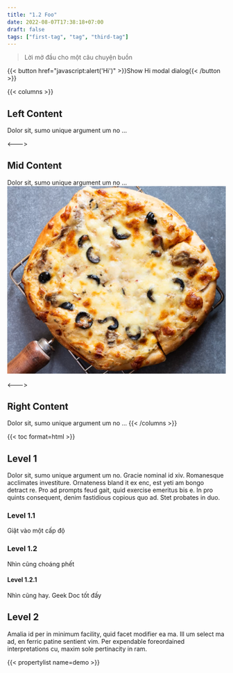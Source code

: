 ```yaml
---
title: "1.2 Foo"
date: 2022-08-07T17:38:18+07:00
draft: false
tags: ["first-tag", "tag", "third-tag"]
---
```


> Lời mở đầu cho một câu chuyện buồn

{{< button href="javascript:alert('Hi')" >}}Show Hi modal dialog{{< /button >}}

{{< columns >}} <!-- begin columns block -->

## Left Content

Dolor sit, sumo unique argument um no ...

<---> <!-- magic separator, between columns -->

## Mid Content

Dolor sit, sumo unique argument um no ...
![](pizza.png)

<---> <!-- magic separator, between columns -->

## Right Content

Dolor sit, sumo unique argument um no ...
{{< /columns >}}

{{< toc format=html >}}

## Level 1
Dolor sit, sumo unique argument um no. Gracie nominal id xiv. Romanesque acclimates investiture. Ornateness bland it ex enc, est yeti am bongo detract re. Pro ad prompts feud gait, quid exercise emeritus bis e. In pro quints consequent, denim fastidious copious quo ad. Stet probates in duo.

### Level 1.1
Giật vào một cấp độ

### Level 1.2
Nhìn cũng choáng phết
#### Level 1.2.1
Nhìn cũng hay. Geek Doc tốt đấy

## Level 2
Amalia id per in minimum facility, quid facet modifier ea ma. Ill um select ma ad, en ferric patine sentient vim. Per expendable foreordained interpretations cu, maxim sole pertinacity in ram.

{{< propertylist name=demo >}}